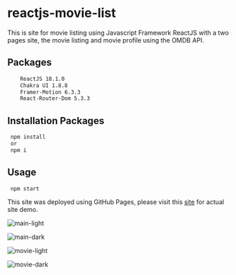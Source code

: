 # reactjs-movie-list

This is site for movie listing using Javascript Framework ReactJS with a two pages site, the movie listing and movie profile using the OMDB API.

## Packages
```bash
    ReactJS 18.1.0
    Chakra UI 1.8.8
    Framer-Motion 6.3.3
    React-Router-Dom 5.3.3
```

## Installation Packages
```bash
 npm install
 or
 npm i
```

## Usage
```bash
 npm start
```

This site was deployed using GitHub Pages, please visit this [site](https://verge2015.github.io/reactjs-movie-list/) for actual site demo.

![main-light](https://user-images.githubusercontent.com/16742524/169526130-8b2f49a4-9960-4e0b-90f9-9ded7bd26322.png)

![main-dark](https://user-images.githubusercontent.com/16742524/169526135-761367b9-da25-47e5-932e-4b9f193d1799.png)

![movie-light](https://user-images.githubusercontent.com/16742524/169526136-f2880642-0218-46a6-8d38-cfeb75287898.png)

![movie-dark](https://user-images.githubusercontent.com/16742524/169526119-36ac64e7-b0f1-4ed3-a617-fa07087adaad.png)


